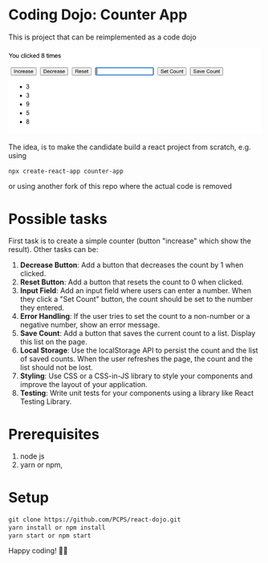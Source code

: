 # Coding Dojo: Counter App
This is project that can be reimplemented as a code dojo 

![possible_result.png](possible_result.png)

The idea, is to make the candidate build a react project from scratch, e.g. using 
```
npx create-react-app counter-app 
```
or using another fork of this repo where the actual code is removed

# Possible tasks
First task is to create a simple counter (button "increase" which show the result).
Other tasks can be:

1. **Decrease Button**: Add a button that decreases the count by 1 when clicked.
2. **Reset Button**: Add a button that resets the count to 0 when clicked.
3. **Input Field**: Add an input field where users can enter a number. When they click a "Set Count" button, the count should be set to the number they entered.
4. **Error Handling**: If the user tries to set the count to a non-number or a negative number, show an error message.
5. **Save Count**: Add a button that saves the current count to a list. Display this list on the page.
6. **Local Storage**: Use the localStorage API to persist the count and the list of saved counts. When the user refreshes the page, the count and the list should not be lost.
7. **Styling**: Use CSS or a CSS-in-JS library to style your components and improve the layout of your application.
8. **Testing**: Write unit tests for your components using a library like React Testing Library.

# Prerequisites
1. node js
2. yarn or npm‚

# Setup
```
git clone https://github.com/PCPS/react-dojo.git
yarn install or npm install
yarn start or npm start
```

Happy coding! 👨‍💻
